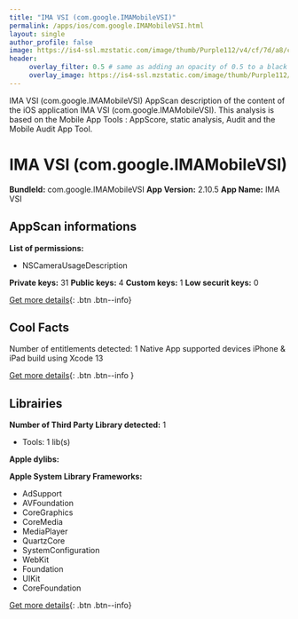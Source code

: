 ```yaml
---
title: "IMA VSI (com.google.IMAMobileVSI)"
permalink: /apps/ios/com.google.IMAMobileVSI.html
layout: single
author_profile: false
image: https://is4-ssl.mzstatic.com/image/thumb/Purple112/v4/cf/7d/a8/cf7da8dc-4583-edcd-1755-3b769800d3f9/AppIcon-1x_U007emarketing-0-7-0-85-220.png/512x512bb.jpg
header: 
     overlay_filter: 0.5 # same as adding an opacity of 0.5 to a black background
     overlay_image: https://is4-ssl.mzstatic.com/image/thumb/Purple112/v4/cf/7d/a8/cf7da8dc-4583-edcd-1755-3b769800d3f9/AppIcon-1x_U007emarketing-0-7-0-85-220.png/512x512bb.jpg
---
```

IMA VSI (com.google.IMAMobileVSI) AppScan description of the content of the iOS application IMA VSI (com.google.IMAMobileVSI). This analysis is based on the Mobile App Tools : AppScore, static analysis, Audit and the Mobile Audit App Tool.

# IMA VSI (com.google.IMAMobileVSI)

**BundleId:** com.google.IMAMobileVSI
**App Version:** 2.10.5
**App Name:** IMA VSI


## AppScan informations 

**List of permissions:** 
- NSCameraUsageDescription
  
  
**Private keys:** 31
**Public keys:** 4
**Custom keys:** 1
**Low securit keys:** 0
  
[Get more details](/pricing.html){: .btn .btn--info}

## Cool Facts

Number of entitlements detected: 1
Native App
supported devices iPhone & iPad
build using Xcode 13
  
[Get more details](/pricing.html){: .btn .btn--info }

## Librairies 
**Number of Third Party Library detected:** 1
- Tools: 1 lib(s)


**Apple dylibs:**


**Apple System Library Frameworks:**
- AdSupport
- AVFoundation
- CoreGraphics
- CoreMedia
- MediaPlayer
- QuartzCore
- SystemConfiguration
- WebKit
- Foundation
- UIKit
- CoreFoundation


  
[Get more details](/pricing.html){: .btn .btn--info}

